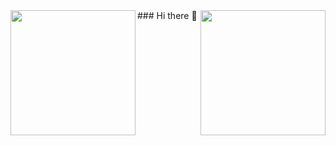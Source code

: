 <img align='right' src='https://user-images.githubusercontent.com/5713670/87202985-820dcb80-c2b6-11ea-9f56-7ec461c497c3.gif' width='200"'>
<img align='left' src='https://www.canva.com/design/DAECHJIXR-s/JF9XBOnzonVhp_P9bvuGJg/view?utm_content=DAECHJIXR-s&utm_campaign=designshare&utm_medium=link&utm_source=publishsharelink' width='200"'>
### Hi there 👋

<!--
**davedevelopers/davedevelopers** is a ✨ _special_ ✨ repository because its `README.md` (this file) appears on your GitHub profile.

Here are some ideas to get you started:
https://www.canva.com/design/DAECHJIXR-s/JF9XBOnzonVhp_P9bvuGJg/view?utm_content=DAECHJIXR-s&utm_campaign=designshare&utm_medium=link&utm_source=publishsharelink
- 🔭 I’m currently working on ...
- 🌱 I’m currently learning ...
- 👯 I’m looking to collaborate on ...
- 🤔 I’m looking for help with ...
- 💬 Ask me about ...
- 📫 How to reach me: ...
- 😄 Pronouns: ...
- ⚡ Fun fact: ...
-->
